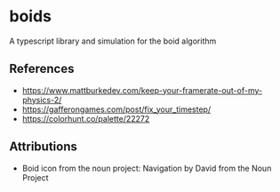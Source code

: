 # boids

A typescript library and simulation for the boid algorithm

## References

- <https://www.mattburkedev.com/keep-your-framerate-out-of-my-physics-2/>
- <https://gafferongames.com/post/fix_your_timestep/>
- <https://colorhunt.co/palette/22272>

## Attributions

- Boid icon from the noun project: Navigation by David from the Noun Project
